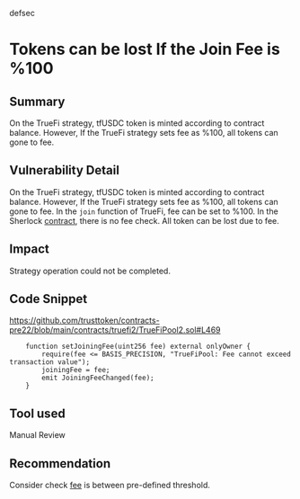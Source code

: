 defsec
# Tokens can be lost If the Join Fee is %100

## Summary

On the TrueFi strategy, tfUSDC token is minted according to contract balance. However, If the TrueFi strategy sets fee as %100, all tokens can gone to fee.

## Vulnerability Detail

On the TrueFi strategy, tfUSDC token is minted according to contract balance. However, If the TrueFi strategy sets fee as %100, all tokens can gone to fee. In the `join` function of TrueFi, fee can be set to %100. In the Sherlock [contract](https://github.com/None/blob/None/sherlock-v2-core/contracts/strategy/TrueFiStrategy.sol#L90), there is no fee check. All token can be lost due to fee. 

## Impact

Strategy operation could not be completed.

## Code Snippet

https://github.com/trusttoken/contracts-pre22/blob/main/contracts/truefi2/TrueFiPool2.sol#L469

```solidity
    function setJoiningFee(uint256 fee) external onlyOwner {
        require(fee <= BASIS_PRECISION, "TrueFiPool: Fee cannot exceed transaction value");
        joiningFee = fee;
        emit JoiningFeeChanged(fee);
    }
```

## Tool used

Manual Review

## Recommendation

Consider check [fee](https://github.com/trusttoken/contracts-pre22/blob/main/contracts/truefi2/TrueFiPool2.sol#L70) is between pre-defined threshold. 
